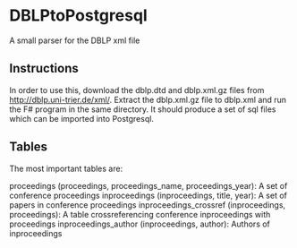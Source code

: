 # DBLPtoPostgresql
A small parser for the DBLP xml file

## Instructions
In order to use this, download the dblp.dtd and dblp.xml.gz files from http://dblp.uni-trier.de/xml/. Extract the dblp.xml.gz file to dblp.xml and run the F# program in the same directory. It should produce a set of sql files which can be imported into Postgresql. 

## Tables

The most important tables are:

proceedings (proceedings, proceedings_name, proceedings_year): A set of conference proceedings
inproceedings (inproceedings, title, year): A set of papers in conference proceedings
inproceedings_crossref (inproceedings, proceedings): A table crossreferencing conference inproceedings with proceedings
inproceedings_author (inproceedings, author): Authors of inproceedings

